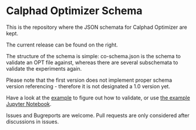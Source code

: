 # Calphad Optimizer Schema
This is the repository where the JSON schemata for Calphad Optimizer are kept.

The current release can be found on the right.

The structure of the schema is simple: co-schema.json is the schema to validate
an OPT file against, whereas there are several subschemata to validate the
experiments again.

Please note that the first version does not implement proper schema version
referencing - therefore it is not designated a 1.0 version yet.

Have a look at the [example](Example.md) to figure out how to validate, or use
[the example Jupyter Notebook](Example.ipynb).

Issues and Bugreports are welcome. Pull requests are only considered after
discussions in issues.